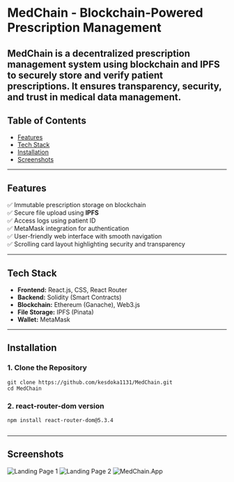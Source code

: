 # MedChain - Blockchain-Powered Prescription Management

MedChain is a decentralized prescription management system using **blockchain** and **IPFS** to securely store and verify patient prescriptions. It ensures **transparency, security, and trust** in medical data management.
---

## Table of Contents
- [Features](#features)
- [Tech Stack](#tech-stack)
- [Installation](#installation)
- [Screenshots](#screenshots)


---

## Features
✅ Immutable prescription storage on blockchain  
✅ Secure file upload using **IPFS**  
✅ Access logs using patient ID  
✅ MetaMask integration for authentication  
✅ User-friendly web interface with smooth navigation  
✅ Scrolling card layout highlighting security and transparency  

---

## Tech Stack
- **Frontend:** React.js, CSS, React Router  
- **Backend:** Solidity (Smart Contracts)  
- **Blockchain:** Ethereum (Ganache), Web3.js  
- **File Storage:** IPFS (Pinata)  
- **Wallet:** MetaMask  

---

## Installation

### 1. **Clone the Repository**
```terminal
git clone https://github.com/kesdoka1131/MedChain.git
cd MedChain
```

### 2. **react-router-dom version**
```
npm install react-router-dom@5.3.4                                


```
---

## Screenshots
![Landing Page 1](https://github.com/user-attachments/assets/d996d967-94d5-4e3d-96b1-6d32e92b42f9)
![Landing Page 2](https://github.com/user-attachments/assets/9f048421-f6a3-4f49-a44c-f248a212984f)
![MedChain.App](https://github.com/user-attachments/assets/ac3d7278-db90-4e58-95d5-983a645fabcb)

